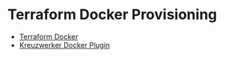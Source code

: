 # Terraform Docker Provisioning

- [Terraform Docker](https://developer.hashicorp.com/terraform/tutorials/docker-get-started/infrastructure-as-code)
- [Kreuzwerker Docker Plugin](https://registry.terraform.io/providers/kreuzwerker/docker/latest/docs)
